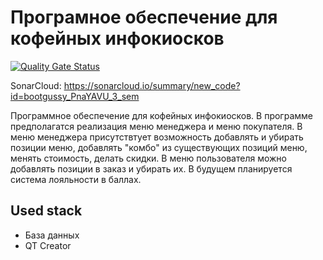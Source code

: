 # Програмное обеспечение для кофейных инфокиосков

[![Quality Gate Status](https://sonarcloud.io/api/project_badges/measure?project=bootgussy_PnaYAVU_3_sem&metric=alert_status)](https://sonarcloud.io/summary/new_code?id=bootgussy_PnaYAVU_3_sem)

SonarCloud: https://sonarcloud.io/summary/new_code?id=bootgussy_PnaYAVU_3_sem

Программное обеспечение для кофейных инфокиосков. В программе предполагатся реализация меню менеджера и меню покупателя.
В меню менеджера присутствтует возможность добавлять и убирать позиции меню, добавлять "комбо" из существующих позиций меню, менять стоимость, делать скидки. 
В меню пользователя можно добавлять позиции в заказ и убирать их. В будущем планируется система лояльности в баллах. 

## Used stack
- База данных
- QT Creator
